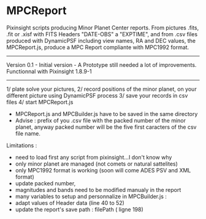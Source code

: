 # MPCReport
Pixinsight scripts producing Minor Planet Center reports. 
From pictures .fits, .fit or .xisf with FITS Headers "DATE-OBS" a "EXPTIME", and from .csv files produced with DynamicPSF including view names, RA and DEC values, the MPCReport.js, produce a MPC Report compliante with MPC1992 format.
***
Version 0.1 - Initial version - A Prototype still needed a lot of improvements. 
Functionnal with Pixinsight 1.8.9-1
***
1/ plate solve your pictures, 
2/ record positions of the minor planet, on your different picture using DynamicPSF process
3/ save your records in csv files
4/ start MPCReport.js


- MPCReport.js and MPCBuilder.js have to be saved in the same directory
- Advise : prefix of you .csv file with the packed number of the minor planet, anyway packed number will be the five first caracters of the csv file name.  

Limitations :
- need to load first any script from pixinsight...I don't know why
- only minor planet are managed (not comets or natural sattelites)
- only MPC1992 format is working (soon will come ADES PSV and XML format)
- update packed number,
- magnitudes and bands need to be modified manualy in the report
- many variables to setup and personnalize in MPCBuilder.js :
- adapt values of Header data (line 40 to 52)
- update the report's save path : filePath ( ligne 198)
